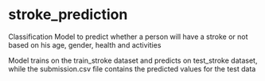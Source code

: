 # stroke_prediction
Classification Model to predict whether a person will have a stroke or not based on his age, gender, health and activities

Model trains on the train_stroke dataset and predicts on test_stroke dataset, while the submission.csv file contains the predicted values for the test data
